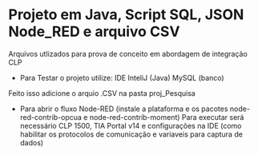 # Projeto em Java, Script SQL, JSON Node_RED e arquivo CSV 
 
Arquivos utlizados para prova de conceito em abordagem de integração CLP
- Para Testar o projeto utilize:
 IDE InteliJ (Java)
 MySQL (banco)

Feito isso adicione o arquio .CSV na pasta proj_Pesquisa

- Para abrir o fluxo Node-RED (instale a plataforma e os pacotes node-red-contrib-opcua e node-red-contrib-moment)
Para executar será necessário CLP 1500, TIA Portal v14 e configurações na IDE (como habilitar os protocolos de comunicação e variaveis para captura de dados)

